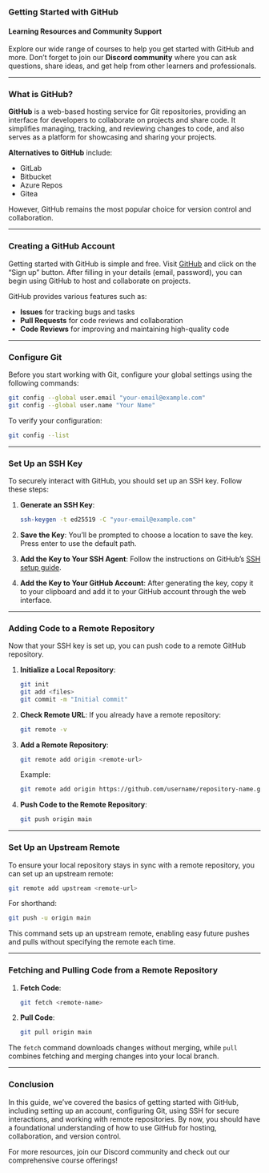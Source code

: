 ### Getting Started with GitHub

#### Learning Resources and Community Support

Explore our wide range of courses to help you get started with GitHub and more. Don’t forget to join our **Discord community** where you can ask questions, share ideas, and get help from other learners and professionals.

---

### What is GitHub?

**GitHub** is a web-based hosting service for Git repositories, providing an interface for developers to collaborate on projects and share code. It simplifies managing, tracking, and reviewing changes to code, and also serves as a platform for showcasing and sharing your projects.

**Alternatives to GitHub** include:
- GitLab
- Bitbucket
- Azure Repos
- Gitea

However, GitHub remains the most popular choice for version control and collaboration.

---

### Creating a GitHub Account

Getting started with GitHub is simple and free. Visit [GitHub](https://github.com/) and click on the “Sign up” button. After filling in your details (email, password), you can begin using GitHub to host and collaborate on projects.

GitHub provides various features such as:
- **Issues** for tracking bugs and tasks
- **Pull Requests** for code reviews and collaboration
- **Code Reviews** for improving and maintaining high-quality code

---

### Configure Git

Before you start working with Git, configure your global settings using the following commands:

```bash
git config --global user.email "your-email@example.com"
git config --global user.name "Your Name"
```

To verify your configuration:
```bash
git config --list
```

---

### Set Up an SSH Key

To securely interact with GitHub, you should set up an SSH key. Follow these steps:

1. **Generate an SSH Key**:
   ```bash
   ssh-keygen -t ed25519 -C "your-email@example.com"
   ```

2. **Save the Key**:
   You’ll be prompted to choose a location to save the key. Press enter to use the default path.

3. **Add the Key to Your SSH Agent**:
   Follow the instructions on GitHub’s [SSH setup guide](https://docs.github.com/en/authentication/connecting-to-github-with-ssh).

4. **Add the Key to Your GitHub Account**:
   After generating the key, copy it to your clipboard and add it to your GitHub account through the web interface.

---

### Adding Code to a Remote Repository

Now that your SSH key is set up, you can push code to a remote GitHub repository.

1. **Initialize a Local Repository**:
   ```bash
   git init
   git add <files>
   git commit -m "Initial commit"
   ```

2. **Check Remote URL**:
   If you already have a remote repository:
   ```bash
   git remote -v
   ```

3. **Add a Remote Repository**:
   ```bash
   git remote add origin <remote-url>
   ```
   Example:
   ```bash
   git remote add origin https://github.com/username/repository-name.git
   ```

4. **Push Code to the Remote Repository**:
   ```bash
   git push origin main
   ```

---

### Set Up an Upstream Remote

To ensure your local repository stays in sync with a remote repository, you can set up an upstream remote:

```bash
git remote add upstream <remote-url>
```

For shorthand:
```bash
git push -u origin main
```

This command sets up an upstream remote, enabling easy future pushes and pulls without specifying the remote each time.

---

### Fetching and Pulling Code from a Remote Repository

1. **Fetch Code**:
   ```bash
   git fetch <remote-name>
   ```

2. **Pull Code**:
   ```bash
   git pull origin main
   ```

The `fetch` command downloads changes without merging, while `pull` combines fetching and merging changes into your local branch.

---

### Conclusion

In this guide, we’ve covered the basics of getting started with GitHub, including setting up an account, configuring Git, using SSH for secure interactions, and working with remote repositories. By now, you should have a foundational understanding of how to use GitHub for hosting, collaboration, and version control.

For more resources, join our Discord community and check out our comprehensive course offerings!
